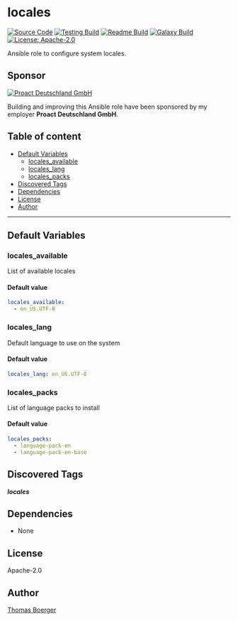 # locales

[![Source Code](https://img.shields.io/badge/github-source%20code-blue?logo=github&logoColor=white)](https://github.com/rolehippie/locales) [![Testing Build](https://github.com/rolehippie/locales/workflows/testing/badge.svg)](https://github.com/rolehippie/locales/actions?query=workflow%3Atesting) [![Readme Build](https://github.com/rolehippie/locales/workflows/readme/badge.svg)](https://github.com/rolehippie/locales/actions?query=workflow%3Areadme) [![Galaxy Build](https://github.com/rolehippie/locales/workflows/galaxy/badge.svg)](https://github.com/rolehippie/locales/actions?query=workflow%3Agalaxy) [![License: Apache-2.0](https://img.shields.io/github/license/rolehippie/locales)](https://github.com/rolehippie/locales/blob/master/LICENSE)

Ansible role to configure system locales.

## Sponsor

[![Proact Deutschland GmbH](https://proact.eu/wp-content/uploads/2020/03/proact-logo.png)](https://proact.eu)

Building and improving this Ansible role have been sponsored by my employer **Proact Deutschland GmbH**.

## Table of content

- [Default Variables](#default-variables)
  - [locales_available](#locales_available)
  - [locales_lang](#locales_lang)
  - [locales_packs](#locales_packs)
- [Discovered Tags](#discovered-tags)
- [Dependencies](#dependencies)
- [License](#license)
- [Author](#author)

---

## Default Variables

### locales_available

List of available locales

#### Default value

```YAML
locales_available:
  - en_US.UTF-8
```

### locales_lang

Default language to use on the system

#### Default value

```YAML
locales_lang: en_US.UTF-8
```

### locales_packs

List of language packs to install

#### Default value

```YAML
locales_packs:
  - language-pack-en
  - language-pack-en-base
```

## Discovered Tags

**_locales_**


## Dependencies

- None

## License

Apache-2.0

## Author

[Thomas Boerger](https://github.com/tboerger)
